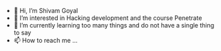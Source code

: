 - 👋 Hi, I’m Shivam Goyal
- 👀 I’m interested in Hacking development and the course Penetrate  
- 🌱 I’m currently learning too many things and do not have a single thing to say
- 📫 How to reach me ...

<!---
ShivamGoyal1234/ShivamGoyal1234 is a ✨ special ✨ repository because its `README.md` (this file) appears on your GitHub profile.
You can click the Preview link to take a look at your changes.
--->
